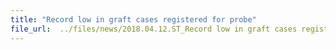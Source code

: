 ```yaml
---
title: "Record low in graft cases registered for probe"
file_url:  ../files/news/2018.04.12.ST_Record low in graft cases registered for probe.pdf
---
```


